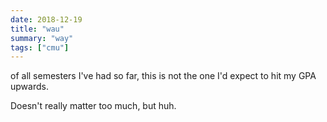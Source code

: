 ```yaml
---
date: 2018-12-19
title: "wau"
summary: "way"
tags: ["cmu"]
---
```


of all semesters I've had so far, this is not the one I'd expect to hit my GPA upwards.

Doesn't really matter too much, but huh.
